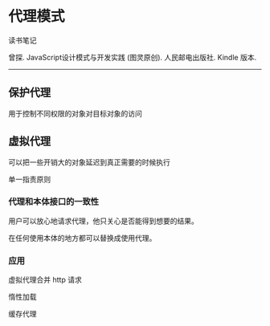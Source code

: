 # 代理模式

读书笔记

曾探. JavaScript设计模式与开发实践 (图灵原创). 人民邮电出版社. Kindle 版本. 

---

## 保护代理

用于控制不同权限的对象对目标对象的访问

## 虚拟代理

可以把一些开销大的对象延迟到真正需要的时候执行

单一指责原则

### 代理和本体接口的一致性

用户可以放心地请求代理，他只关心是否能得到想要的结果。

在任何使用本体的地方都可以替换成使用代理。

### 应用

虚拟代理合并 http 请求

惰性加载

缓存代理

